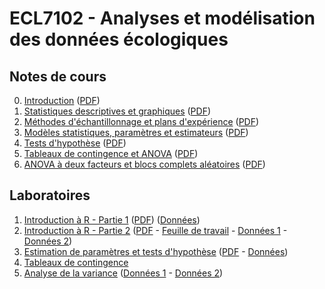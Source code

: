 # ECL7102 - Analyses et modélisation des données écologiques

## Notes de cours

0. [Introduction](notes_cours/0-Introduction.html) ([PDF](notes_cours/0-Introduction.pdf))
1. [Statistiques descriptives et graphiques](notes_cours/1-Statistiques_descriptives.html) ([PDF](notes_cours/1-Statistiques_descriptives.pdf))
2. [Méthodes d'échantillonnage et plans d'expérience](notes_cours/2-Échantillonnage_expériences.html) ([PDF](notes_cours/2-Échantillonnage_expériences.pdf))
3. [Modèles statistiques, paramètres et estimateurs](notes_cours/3-Modèles_statistiques.html) ([PDF](notes_cours/3-Modèles_statistiques.pdf))
4. [Tests d'hypothèse](notes_cours/4-Tests_hypothese.html) ([PDF](notes_cours/4-Tests_hypothese.pdf))
5. [Tableaux de contingence et ANOVA](notes_cours/5-Chi2_ANOVA.html) ([PDF](notes_cours/5-Chi2_ANOVA.pdf))
6. [ANOVA à deux facteurs et blocs complets aléatoires](notes_cours/6-ANOVA_2_facteurs.html) ([PDF](notes_cours/6-ANOVA_2_facteurs.pdf))

## Laboratoires

1. [Introduction à R - Partie 1](labos/1-IntroR_partie1.html) ([PDF](labos/1-IntroR_partie1.pdf)) ([Données](labos/cours1_kejimkujik.csv))
2. [Introduction à R - Partie 2](labos/2-IntroR_partie2.html) ([PDF](labos/2-IntroR_partie2.pdf) - [Feuille de travail](labos/2-feuille_de_travail.R) - [Données 1](labos/cours1_kejimkujik.csv) - [Données 2](labos/codes_especes.csv))
3. [Estimation de paramètres et tests d'hypothèse](labos/3R-Estimation_tests.html) ([PDF](labos/3-Estimation_tests.pdf) - [Données](labos/gardens.csv))
5. [Tableaux de contingence](labos/5-Tableaux_contingence.pdf)
6. [Analyse de la variance](labos/6-ANOVA.pdf) ([Données 1](labos/sablefish.csv) - [Données 2](labos/woodstain.csv))
